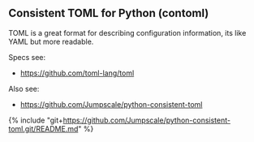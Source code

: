 ## Consistent TOML for Python (contoml)

TOML is a great format for describing configuration information, its like YAML but more readable.

Specs see:
- https://github.com/toml-lang/toml

Also see:
- https://github.com/Jumpscale/python-consistent-toml

{% include "git+https://github.com/Jumpscale/python-consistent-toml.git/README.md" %}
